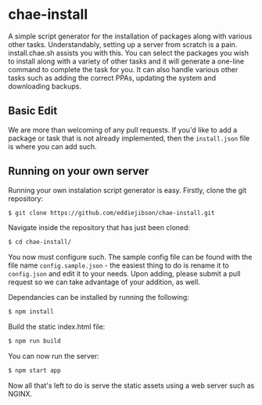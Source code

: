 # chae-install
A simple script generator for the installation of packages along with various other tasks.
Understandably, setting up a server from scratch is a pain. install.chae.sh assists you with this. You can select the packages you wish to install along with a variety of other tasks and it will generate a one-line command to complete the task for you. It can also handle various other tasks such as adding the correct PPAs, updating the system and downloading backups.

## Basic Edit
We are more than welcoming of any pull requests. If you'd like to add a package or task that is not already implemented, then the `install.json` file is where you can add such.

## Running on your own server
Running your own instalation script generator is easy.
Firstly, clone the git repository:

```bash
$ git clone https://github.com/eddiejibson/chae-install.git
```

Navigate inside the repository that has just been cloned:

```bash
$ cd chae-install/
```

You now must configure such. The sample config file can be found with the file name `config.sample.json` - the easiest thing to do is rename it to `config.json` and edit it to your needs. Upon adding, please submit a pull request so we can take advantage of your addition, as well. 

Dependancies can be installed by running the following:

```bash
$ npm install
```

Build the static index.html file:
```bash
$ npm run build
```
You can now run the server:
```bash
$ npm start app
```
Now all that's left to do is serve the static assets using a web server such as NGINX.
